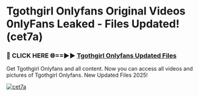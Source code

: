 # Tgothgirl Onlyfans Original Videos 0nlyFans Leaked - Files Updated! (cet7a)

<h3>🔴 CLICK HERE 🌐==►► <a href="https://tinyurl.com/ehrbuxhb" rel="nofollow">Tgothgirl Onlyfans Updated Files</a></h3>

Get Tgothgirl Onlyfans and all content. Now you can access all videos and pictures of Tgothgirl Onlyfans. New Updated Files 2025!

[![cet7a](https://i.imgur.com/lVYEuWS.gif)](https://tinyurl.com/ehrbuxhb)
